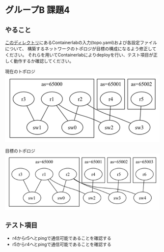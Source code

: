 # グループB 課題4

## やること

[このディレクトリ](./)にあるContainerlabの入力(topo.yaml)および各設定ファイルについて、
構築するネットワークのトポロジが目標の構成になるよう修正してください。
それらを用いてContainerlabによりdeployを行い、テスト項目が正しく動作するか確認してください。


現在のトポロジ
![](./start.png)

目標のトポロジ
![](./goal.png)


## テスト項目

- r4からr5へとpingで通信可能であることを確認する
- r5からr4へとpingで通信可能であることを確認する



